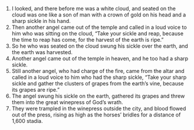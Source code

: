 1. I looked, and there before me was a white cloud, and seated on the cloud was one like a son of man with a crown of gold on his head and a sharp sickle in his hand. 
2. Then another angel came out of the temple and called in a loud voice to him who was sitting on the cloud, “Take your sickle and reap, because the time to reap has come, for the harvest of the earth is ripe.” 
3. So he who was seated on the cloud swung his sickle over the earth, and the earth was harvested.
4. Another angel came out of the temple in heaven, and he too had a sharp sickle. 
5. Still another angel, who had charge of the fire, came from the altar and called in a loud voice to him who had the sharp sickle, “Take your sharp sickle and gather the clusters of grapes from the earth’s vine, because its grapes are ripe.” 
6. The angel swung his sickle on the earth, gathered its grapes and threw them into the great winepress of God’s wrath. 
7. They were trampled in the winepress outside the city, and blood flowed out of the press, rising as high as the horses’ bridles for a distance of 1,600 stadia.